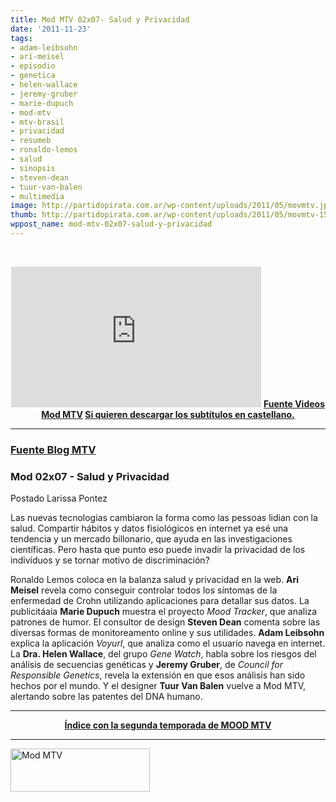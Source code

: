 ```yaml
---
title: Mod MTV 02x07- Salud y Privacidad
date: '2011-11-23'
tags:
- adam-leibsohn
- ari-meisel
- episodio
- genetica
- helen-wallace
- jeremy-gruber
- marie-dupuch
- mod-mtv
- mtv-brasil
- privacidad
- resumeb
- ronaldo-lemos
- salud
- sinopsis
- steven-dean
- tuur-van-balen
- multimedia
image: http://partidopirata.com.ar/wp-content/uploads/2011/05/movmtv.jpg
thumb: http://partidopirata.com.ar/wp-content/uploads/2011/05/movmtv-150x69.jpg
wppost_name: mod-mtv-02x07-salud-y-privacidad
---
```


&nbsp;

<center><iframe src="http://player.vimeo.com/video/32603993?title=0&amp;byline=0&amp;portrait=0" frameborder="0" width="400" height="225"></iframe>
<strong><a href="http://mtv.uol.com.br/programas/mod/videos/02x07-saude-e-privacidade" target="_blank">Fuente Videos Mod MTV</a>
<a href="http://www.4shared.com/document/WznxMYcB/mtvsalud.html" target="_blank">Si quieren descargar los subtítulos en castellano.</a></strong></center>

<hr />

<h3><a href="http://mtv.uol.com.br/programas/mod/blog/mod-02x07-saude-e-privacidade" target="_blank">Fuente Blog MTV</a></h3>
<h3>Mod 02x07 - Salud y Privacidad</h3>
Postado Larissa Pontez

Las nuevas tecnologias cambiaron la forma como las pessoas lidian con la salud. Compartir hábitos y datos fisiológicos en internet ya esé una tendencia y un mercado billonario, que ayuda en las investigaciones científicas. Pero hasta que punto eso puede invadir la privacidad de los indivíduos y se tornar motivo de discriminación?

Ronaldo Lemos coloca en la balanza salud y privacidad en la web. <strong>Ari Meisel</strong> revela como conseguir controlar todos los síntomas de la enfermedad de Crohn utilizando aplicaciones para detallar sus datos. La publicitáaia <strong>Marie Dupuch</strong> muestra el proyecto <em>Mood Tracker</em>, que analiza patrones de humor. El consultor de design <strong>Steven Dean</strong> comenta sobre las diversas formas de monitoreamento online y sus utilidades. <strong>Adam Leibsohn</strong> explica la aplicación <em>Voyurl</em>, que analiza como el usuario navega en internet. La <strong>Dra. Helen Wallace</strong>, del grupo <em>Gene Watch</em>, habla sobre los riesgos del análisis de secuencias genéticas y <strong>Jeremy Gruber</strong>, de <em>Council for Responsible Genetics</em>, revela la extensión en que esos análisis han sido hechos por el mundo. Y el designer <strong>Tuur Van Balen</strong> vuelve a Mod MTV, alertando sobre las patentes del DNA humano.

<hr />
<p style="text-align: center;"><strong><a href="http://partido-pirata.blogspot.com/2011/10/mod-mtv-segunda-temporada.html">Índice con la segunda temporada de MOOD MTV</a></strong></p>


<hr />

<div><a href="http://partidopirata.com.ar/wp-content/uploads/2011/05/movmtv.jpg"><img class="alignleft size-full wp-image-954" title="Mod MTV" src="http://partidopirata.com.ar/wp-content/uploads/2011/05/movmtv.jpg" alt="Mod MTV" width="223" height="69" /></a></div>
